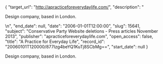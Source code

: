 {
  "target_url": "http://apracticeforeverydaylife.com/", 
  "description": "<p>Design company, based in London.</p>\n", 
  "end_date": null, 
  "date": "2006-01-01T12:00:00", 
  "slug": 15641, 
  "subject": "Conservative Party Website deletions - Press articles November 2013", 
  "publisher": "apracticeforeverydaylife.com", 
  "open_access": false, 
  "title": "A Practice for Everyday Life", 
  "record_id": "20060101T120000/877Izg4beYQ1KuTj8SCbMg==", 
  "start_date": null
}

<p>Design company, based in London.</p>
